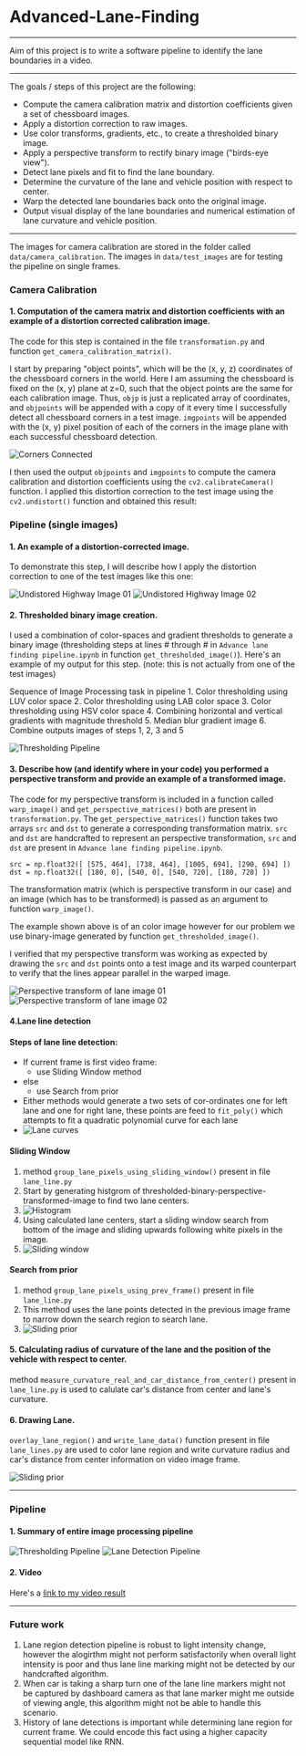 # Advanced-Lane-Finding

---

Aim of this project is to write a software pipeline to identify the lane boundaries in a video.

---

The goals / steps of this project are the following:

* Compute the camera calibration matrix and distortion coefficients given a set of chessboard images.
* Apply a distortion correction to raw images.
* Use color transforms, gradients, etc., to create a thresholded binary image.
* Apply a perspective transform to rectify binary image ("birds-eye view").
* Detect lane pixels and fit to find the lane boundary.
* Determine the curvature of the lane and vehicle position with respect to center.
* Warp the detected lane boundaries back onto the original image.
* Output visual display of the lane boundaries and numerical estimation of lane curvature and vehicle position.

---

The images for camera calibration are stored in the folder called `data/camera_calibration`.  The images in `data/test_images` are for testing the pipeline on single frames.

### Camera Calibration

#### 1. Computation of the camera matrix and distortion coefficients with an example of a distortion corrected calibration image.

The code for this step is contained in the file `transformation.py` and function `get_camera_calibration_matrix()`.  

I start by preparing "object points", which will be the (x, y, z) coordinates of the chessboard corners in the world. Here I am assuming the chessboard is fixed on the (x, y) plane at z=0, such that the object points are the same for each calibration image.  Thus, `objp` is just a replicated array of coordinates, and `objpoints` will be appended with a copy of it every time I successfully detect all chessboard corners in a test image.  `imgpoints` will be appended with the (x, y) pixel position of each of the corners in the image plane with each successful chessboard detection.  

![Corners Connected](./examples/chessboard.jpg)

I then used the output `objpoints` and `imgpoints` to compute the camera calibration and distortion coefficients using the `cv2.calibrateCamera()` function.  I applied this distortion correction to the test image using the `cv2.undistort()` function and obtained this result: 

### Pipeline (single images)

#### 1. An example of a distortion-corrected image.

To demonstrate this step, I will describe how I apply the distortion correction to one of the test images like this one:

![Undistored Highway Image 01](./examples/undistort_output_01.png)
![Undistored Highway Image 02](./examples/undistort_output_02.png)

#### 2. Thresholded binary image creation.

I used a combination of color-spaces and gradient thresholds to generate a binary image (thresholding steps at lines # through # in `Advance lane finding pipeline.ipynb` in function `get_thresholded_image()`).  Here's an example of my output for this step.  (note: this is not actually from one of the test images)

Sequence of Image Processing task in pipeline
    1. Color thresholding using LUV color space
    2. Color thresholding using LAB color space
    3. Color thresholding using HSV color space
    4. Combining horizontal and vertical gradients with magnitude threshold
    5. Median blur gradient image
    6. Combine outputs images of steps 1, 2, 3 and 5 

![Thresholding Pipeline](./examples/thresholding-pipeline.png)

#### 3. Describe how (and identify where in your code) you performed a perspective transform and provide an example of a transformed image.

The code for my perspective transform is included in a function called `warp_image()` and `get_perspective_matrices()` both are present in `transformation.py`. The `get_perspective_matrices()` function takes two arrays `src` and `dst` to generate a corresponding transformation matrix. `src` and `dst` are handcrafted to represent an perspective transformation, `src` and `dst` are present in `Advance lane finding pipeline.ipynb`.

```
src = np.float32([ [575, 464], [738, 464], [1005, 694], [290, 694] ])
dst = np.float32([ [180, 0], [540, 0], [540, 720], [180, 720] ])
```

The transformation matrix (which is perspective transform in our case) and an image (which has to be transformed) is passed as an argument to function `warp_image()`.

The example shown above is of an color image however for our problem we use binary-image generated by function `get_thresholded_image()`.  

I verified that my perspective transform was working as expected by drawing the `src` and `dst` points onto a test image and its warped counterpart to verify that the lines appear parallel in the warped image.

![Perspective transform of lane image 01](./examples/warped_lane_image_01.png)
![Perspective transform of lane image 02](./examples/warped_lane_image_02.png)

#### 4.Lane line detection

#### Steps of lane line detection:

* If current frame is first video frame:
  + use Sliding Window method
* else
  + use Search from prior
* Either methods would generate a two sets of cor-ordinates one for left lane and one for right lane, these points are feed to `fit_poly()` which attempts to fit a quadratic polynomial curve for each lane 
* ![Lane curves](./examples/color_fit_lines.jpg)

#### Sliding Window
  1. method `group_lane_pixels_using_sliding_window()` present in file `lane_line.py`
  2. Start by generating histgrom of thresholded-binary-perspective-transformed-image to find two lane centers.
  3. ![Histogram](./examples/histogram.png)
  4. Using calculated lane centers, start a sliding window search from bottom of the image and sliding upwards following white pixels in the image.
  5. ![Sliding window](./examples/sliding-window.png)

#### Search from prior
  1. method `group_lane_pixels_using_prev_frame()` present in file `lane_line.py`
  2. This method uses the lane points detected in the  previous image frame to narrow down the search region to search lane.
  3. ![Sliding prior](./examples/saving-prior.png)

#### 5. Calculating radius of curvature of the lane and the position of the vehicle with respect to center.

method `measure_curvature_real_and_car_distance_from_center()` present in `lane_line.py` is used to calulate car's distance from center and lane's curvature. 

#### 6. Drawing Lane.

`overlay_lane_region()` and `write_lane_data()` function present in file `lane_lines.py` are used to color lane region and write curvature radius and car's distance from center information on video image frame.

![Sliding prior](./examples/lane-drawn.png)

---

### Pipeline

#### 1. Summary of entire image processing pipeline
![Thresholding Pipeline](./examples/thresholding-pipeline.png)
![Lane Detection Pipeline](./examples/lane-pipeline.png)

#### 2. Video
Here's a [link to my video result](./output/output_videos/project_video.mp4)

---

### Future work

01. Lane region detection pipeline is robust to light intensity change, however the alogirthm might not perform satisfactorily when overall light intensity is poor and thus lane line marking might not be detected by our handcrafted algorithm.  
02. When car is taking a sharp turn one of the lane line markers might not be captured by dashboard camera as that lane marker might me outside of viewing angle, this algorithm might not be able to handle this scenario.
03. History of lane detections is important while determining lane region for current frame. We could encode this fact using a higher capacity sequential model like RNN.
